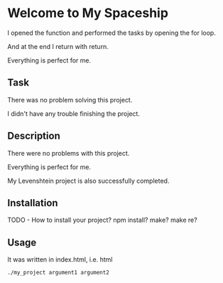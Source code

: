 # Welcome to My Spaceship
I opened the function and performed the tasks by opening the for loop.

And at the end I return with return.

Everything is perfect for me.

## Task
There was no problem solving this project.

I didn't have any trouble finishing the project.

## Description
There were no problems with this project.

Everything is perfect for me.

My Levenshtein project is also successfully completed.

## Installation
TODO - How to install your project? npm install? make? make re?

## Usage
It was written in index.html, i.e. html
```
./my_project argument1 argument2
```
